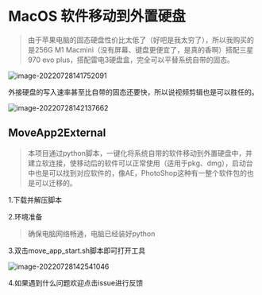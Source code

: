 # MacOS 软件移动到外置硬盘

> 由于苹果电脑的固态硬盘性价比太低了（好吧是我太穷了），所以我购买的是256G M1 Macmini（没有屏幕、键盘更便宜了，是真的香啊）搭配三星970 evo plus，搭配雷电3硬盘盒，完全可以平替系统自带的固态。

![image-20220728141752091](https://markgosling.oss-cn-beijing.aliyuncs.com/img/202207281417196.png)

外接硬盘的写入速率甚至比自带的固态还要快，所以说视频剪辑也是可以胜任的。

![image-20220728142137662](https://markgosling.oss-cn-beijing.aliyuncs.com/img/202207281421705.png)

## MoveApp2External

> 本项目通过python脚本，一键化将系统自带的软件移动到外置硬盘中，并建立软连接，使移动后的软件可以正常使用（适用于pkg、dmg），启动台中也是可以找到对应软件的，像AE，PhotoShop这种有一整个软件包的也是可以迁移的。

1.下载并解压脚本

2.环境准备

> 确保电脑网络畅通，电脑已经装好python

3.双击move_app_start.sh脚本即可打开工具

![image-20220728142541046](https://markgosling.oss-cn-beijing.aliyuncs.com/img/202207281425098.png)

4.如果遇到什么问题欢迎点击issue进行反馈